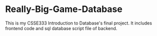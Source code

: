 # Really-Big-Game-Database
This is my CSSE333 Introduction to Database's final project. It includes frontend code and sql database script file of backend.
